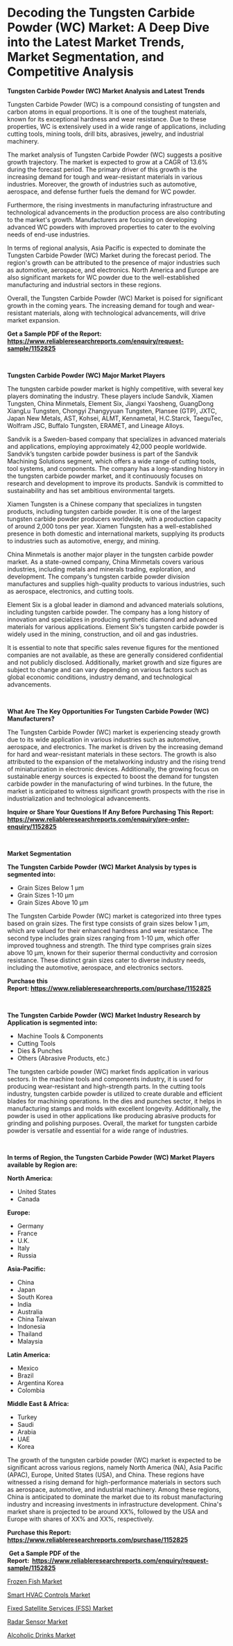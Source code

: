 <p><h1>Decoding the Tungsten Carbide Powder (WC) Market: A Deep Dive into the Latest Market Trends, Market Segmentation, and Competitive Analysis</h1></p><p><strong>Tungsten Carbide Powder (WC) Market Analysis and Latest Trends</strong></p>
<p><p>Tungsten Carbide Powder (WC) is a compound consisting of tungsten and carbon atoms in equal proportions. It is one of the toughest materials, known for its exceptional hardness and wear resistance. Due to these properties, WC is extensively used in a wide range of applications, including cutting tools, mining tools, drill bits, abrasives, jewelry, and industrial machinery. </p><p>The market analysis of Tungsten Carbide Powder (WC) suggests a positive growth trajectory. The market is expected to grow at a CAGR of 13.6% during the forecast period. The primary driver of this growth is the increasing demand for tough and wear-resistant materials in various industries. Moreover, the growth of industries such as automotive, aerospace, and defense further fuels the demand for WC powder.</p><p>Furthermore, the rising investments in manufacturing infrastructure and technological advancements in the production process are also contributing to the market's growth. Manufacturers are focusing on developing advanced WC powders with improved properties to cater to the evolving needs of end-use industries.</p><p>In terms of regional analysis, Asia Pacific is expected to dominate the Tungsten Carbide Powder (WC) Market during the forecast period. The region's growth can be attributed to the presence of major industries such as automotive, aerospace, and electronics. North America and Europe are also significant markets for WC powder due to the well-established manufacturing and industrial sectors in these regions.</p><p>Overall, the Tungsten Carbide Powder (WC) Market is poised for significant growth in the coming years. The increasing demand for tough and wear-resistant materials, along with technological advancements, will drive market expansion.</p></p>
<p><strong>Get a Sample PDF of the Report:&nbsp; <a href="https://www.reliableresearchreports.com/enquiry/request-sample/1152825">https://www.reliableresearchreports.com/enquiry/request-sample/1152825</a></strong></p>
<p>&nbsp;</p>
<p><strong>Tungsten Carbide Powder (WC) Major Market Players</strong></p>
<p><p>The tungsten carbide powder market is highly competitive, with several key players dominating the industry. These players include Sandvik, Xiamen Tungsten, China Minmetals, Element Six, Jiangxi Yaosheng, GuangDong XiangLu Tungsten, Chongyi Zhangyyuan Tungsten, Plansee (GTP), JXTC, Japan New Metals, AST, Kohsei, ALMT, Kennametal, H.C.Starck, TaeguTec, Wolfram JSC, Buffalo Tungsten, ERAMET, and Lineage Alloys.</p><p>Sandvik is a Sweden-based company that specializes in advanced materials and applications, employing approximately 42,000 people worldwide. Sandvik’s tungsten carbide powder business is part of the Sandvik Machining Solutions segment, which offers a wide range of cutting tools, tool systems, and components. The company has a long-standing history in the tungsten carbide powder market, and it continuously focuses on research and development to improve its products. Sandvik is committed to sustainability and has set ambitious environmental targets.</p><p>Xiamen Tungsten is a Chinese company that specializes in tungsten products, including tungsten carbide powder. It is one of the largest tungsten carbide powder producers worldwide, with a production capacity of around 2,000 tons per year. Xiamen Tungsten has a well-established presence in both domestic and international markets, supplying its products to industries such as automotive, energy, and mining.</p><p>China Minmetals is another major player in the tungsten carbide powder market. As a state-owned company, China Minmetals covers various industries, including metals and minerals trading, exploration, and development. The company's tungsten carbide powder division manufactures and supplies high-quality products to various industries, such as aerospace, electronics, and cutting tools.</p><p>Element Six is a global leader in diamond and advanced materials solutions, including tungsten carbide powder. The company has a long history of innovation and specializes in producing synthetic diamond and advanced materials for various applications. Element Six's tungsten carbide powder is widely used in the mining, construction, and oil and gas industries.</p><p>It is essential to note that specific sales revenue figures for the mentioned companies are not available, as these are generally considered confidential and not publicly disclosed. Additionally, market growth and size figures are subject to change and can vary depending on various factors such as global economic conditions, industry demand, and technological advancements.</p></p>
<p>&nbsp;</p>
<p><strong>What Are The Key Opportunities For Tungsten Carbide Powder (WC) Manufacturers?</strong></p>
<p><p>The Tungsten Carbide Powder (WC) market is experiencing steady growth due to its wide application in various industries such as automotive, aerospace, and electronics. The market is driven by the increasing demand for hard and wear-resistant materials in these sectors. The growth is also attributed to the expansion of the metalworking industry and the rising trend of miniaturization in electronic devices. Additionally, the growing focus on sustainable energy sources is expected to boost the demand for tungsten carbide powder in the manufacturing of wind turbines. In the future, the market is anticipated to witness significant growth prospects with the rise in industrialization and technological advancements.</p></p>
<p><strong>Inquire or Share Your Questions If Any Before Purchasing This Report: <a href="https://www.reliableresearchreports.com/enquiry/pre-order-enquiry/1152825">https://www.reliableresearchreports.com/enquiry/pre-order-enquiry/1152825</a></strong></p>
<p>&nbsp;</p>
<p><strong>Market Segmentation</strong></p>
<p><strong>The Tungsten Carbide Powder (WC) Market Analysis by types is segmented into:</strong></p>
<p><ul><li>Grain Sizes Below 1 µm</li><li>Grain Sizes 1-10 µm</li><li>Grain Sizes Above 10 µm</li></ul></p>
<p><p>The Tungsten Carbide Powder (WC) market is categorized into three types based on grain sizes. The first type consists of grain sizes below 1 µm, which are valued for their enhanced hardness and wear resistance. The second type includes grain sizes ranging from 1-10 µm, which offer improved toughness and strength. The third type comprises grain sizes above 10 µm, known for their superior thermal conductivity and corrosion resistance. These distinct grain sizes cater to diverse industry needs, including the automotive, aerospace, and electronics sectors.</p></p>
<p><strong>Purchase this Report:&nbsp;<a href="https://www.reliableresearchreports.com/purchase/1152825">https://www.reliableresearchreports.com/purchase/1152825</a></strong></p>
<p>&nbsp;</p>
<p><strong>The Tungsten Carbide Powder (WC) Market Industry Research by Application is segmented into:</strong></p>
<p><ul><li>Machine Tools & Components</li><li>Cutting Tools</li><li>Dies & Punches</li><li>Others (Abrasive Products, etc.)</li></ul></p>
<p><p>The tungsten carbide powder (WC) market finds application in various sectors. In the machine tools and components industry, it is used for producing wear-resistant and high-strength parts. In the cutting tools industry, tungsten carbide powder is utilized to create durable and efficient blades for machining operations. In the dies and punches sector, it helps in manufacturing stamps and molds with excellent longevity. Additionally, the powder is used in other applications like producing abrasive products for grinding and polishing purposes. Overall, the market for tungsten carbide powder is versatile and essential for a wide range of industries.</p></p>
<p>&nbsp;</p>
<p><strong>In terms of Region, the Tungsten Carbide Powder (WC) Market Players available by Region are:</strong></p>
<p>
    <p> <strong> North America: </strong>
        <ul>
            <li>United States</li>
            <li>Canada</li>
        </ul>
        </p> 
    <p> <strong> Europe: </strong>
        <ul>
            <li>Germany</li>
            <li>France</li>
            <li>U.K.</li>
            <li>Italy</li>
            <li>Russia</li>
        </ul>
        </p> 
    <p> <strong> Asia-Pacific: </strong>
        <ul>
            <li>China</li>
            <li>Japan</li>
            <li>South Korea</li>
            <li>India</li>
            <li>Australia</li>
            <li>China Taiwan</li>
            <li>Indonesia</li>
            <li>Thailand</li>
            <li>Malaysia</li>
        </ul>
        </p> 
    <p> <strong> Latin America: </strong>
        <ul>
            <li>Mexico</li>
            <li>Brazil</li>
            <li>Argentina Korea</li>
            <li>Colombia</li>
        </ul>
        </p> 
    <p> <strong> Middle East & Africa: </strong>
        <ul>
            <li>Turkey</li>
            <li>Saudi</li>
            <li>Arabia</li>
            <li>UAE</li>
            <li>Korea</li>
        </ul>
    </p>
    </p>
<p><p>The growth of the tungsten carbide powder (WC) market is expected to be significant across various regions, namely North America (NA), Asia Pacific (APAC), Europe, United States (USA), and China. These regions have witnessed a rising demand for high-performance materials in sectors such as aerospace, automotive, and industrial machinery. Among these regions, China is anticipated to dominate the market due to its robust manufacturing industry and increasing investments in infrastructure development. China's market share is projected to be around XX%, followed by the USA and Europe with shares of XX% and XX%, respectively.</p></p>
<p><strong>Purchase this Report: <a href="https://www.reliableresearchreports.com/purchase/1152825">https://www.reliableresearchreports.com/purchase/1152825</a></strong></p>
<p>&nbsp;<strong>Get a Sample PDF of the Report:&nbsp;&nbsp;<a href="https://www.reliableresearchreports.com/enquiry/request-sample/1152825">https://www.reliableresearchreports.com/enquiry/request-sample/1152825</a></strong></p>
<p><strong></strong></p>
<p><p><a href="https://www.linkedin.com/pulse/frozen-fish-market-size-share-amp-trends-analysis-report-y8pye/">Frozen Fish Market</a></p><p><a href="https://medium.com/@soledadhane827/smart-hvac-controls-market-size-growth-forecast-2023-2030-b3f28b0121cb">Smart HVAC Controls Market</a></p><p><a href="https://github.com/Chiragrp23/Market-Research-Report-List-1/blob/main/fixed-satellite-services-fss-market.md">Fixed Satellite Services (FSS) Market</a></p><p><a href="https://medium.com/@pauladams6h/radar-sensor-market-size-growth-forecast-2023-2030-b491ce273647">Radar Sensor Market</a></p><p><a href="https://www.linkedin.com/pulse/alcoholic-drinks-market-size-2023-2030-global-industrial-upmhe/">Alcoholic Drinks Market</a></p></p>